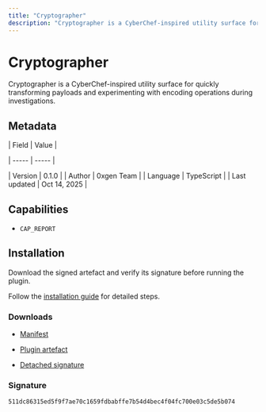```yaml
---
title: "Cryptographer"
description: "Cryptographer is a CyberChef-inspired utility surface for quickly transforming payloads and experimenting with encoding operations during investigations."
---
```


# Cryptographer

Cryptographer is a CyberChef-inspired utility surface for quickly transforming payloads and experimenting with encoding operations during investigations.

## Metadata

| Field | Value |

| ----- | ----- |

| Version | 0.1.0 |
| Author | 0xgen Team |
| Language | TypeScript |
| Last updated | Oct 14, 2025 |


## Capabilities

- `CAP_REPORT`


## Installation

Download the signed artefact and verify its signature before running the plugin.

Follow the [installation guide](https://github.com/RowanDark/0xgen/tree/HEAD/plugins/cryptographer#getting-started) for detailed steps.


### Downloads

- [Manifest](https://raw.githubusercontent.com/RowanDark/0xgen/HEAD/plugins/cryptographer/manifest.json)

- [Plugin artefact](https://raw.githubusercontent.com/RowanDark/0xgen/HEAD/plugins/cryptographer/plugin.js)

- [Detached signature](https://raw.githubusercontent.com/RowanDark/0xgen/HEAD/plugins/cryptographer/plugin.js.sig)


### Signature

`511dc86315ed5f9f7ae70c1659fdbabffe7b54d4bec4f04fc700e03c5de5b074`
